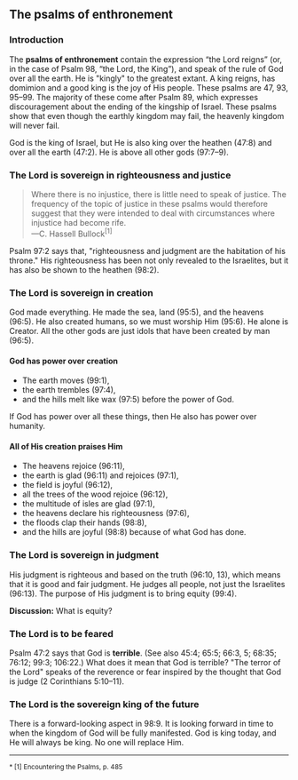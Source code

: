 ## The psalms of enthronement

### Introduction

The **psalms of enthronement** contain the expression “the Lord reigns” (or, in the case of Psalm 98, “the Lord, the King”), and speak of the rule of God over all the earth. He is "kingly" to the greatest extant. A king reigns, has domimion and a good king is the joy of His people. These psalms are 47, 93, 95–99. The majority of these come after Psalm 89, which expresses discouragement about the ending of the kingship of Israel. These psalms show that even though the earthly kingdom may fail, the heavenly kingdom will never fail.

God is the king of Israel, but He is also king over the heathen (47:8) and over all the earth (47:2). He is above all other gods (97:7–9).

### The Lord is sovereign in righteousness and justice

> Where there is no injustice, there is little need to speak of justice. The frequency of the topic of justice in these psalms would therefore suggest that they were intended to deal with circumstances where injustice had become rife.  
> —C. Hassell Bullock<sup>[1]</sup>

Psalm 97:2 says that, "righteousness and judgment are the habitation of his throne." His righteousness has been not only revealed to the Israelites, but it has also be shown to the heathen (98:2).

### The Lord is sovereign in creation

God made everything. He made the sea, land (95:5), and the heavens (96:5). He also created humans, so we must worship Him (95:6). He alone is Creator. All the other gods are just idols that have been created by man (96:5).

#### God has power over creation

- The earth moves (99:1),
- the earth trembles (97:4),
- and the hills melt like wax (97:5) before the power of God.

If God has power over all these things, then He also has power over humanity.

#### All of His creation praises Him

- The heavens rejoice (96:11),
- the earth is glad (96:11) and rejoices (97:1),
- the field is joyful (96:12),
- all the trees of the wood rejoice (96:12),
- the multitude of isles are glad (97:1),
- the heavens declare his righteousness (97:6),
- the floods clap their hands (98:8),
- and the hills are joyful (98:8) because of what God has done.

### The Lord is sovereign in judgment

His judgment is righteous and based on the truth (96:10, 13), which means that it is good and fair judgment. He judges all people, not just the Israelites (96:13). The purpose of His judgment is to bring equity (99:4).

**Discussion:** What is equity?

### The Lord is to be feared

Psalm 47:2 says that God is **terrible**. (See also 45:4; 65:5; 66:3, 5; 68:35; 76:12; 99:3; 106:22.) What does it mean that God is terrible? "The terror of the Lord" speaks of the reverence or fear inspired by the thought that God is judge (2 Corinthians 5:10–11).

### The Lord is the sovereign king of the future

There is a forward-looking aspect in 98:9. It is looking forward in time to when the kingdom of God will be fully manifested. God is king today, and He will always be king. No one will replace Him.

<!--Encountering the Psalms p. 494 also says that 97:2–7 can be seen as futuristic, but I don't see it, yet-->

---

<small>
* [1] Encountering the Psalms, p. 485
</small>
